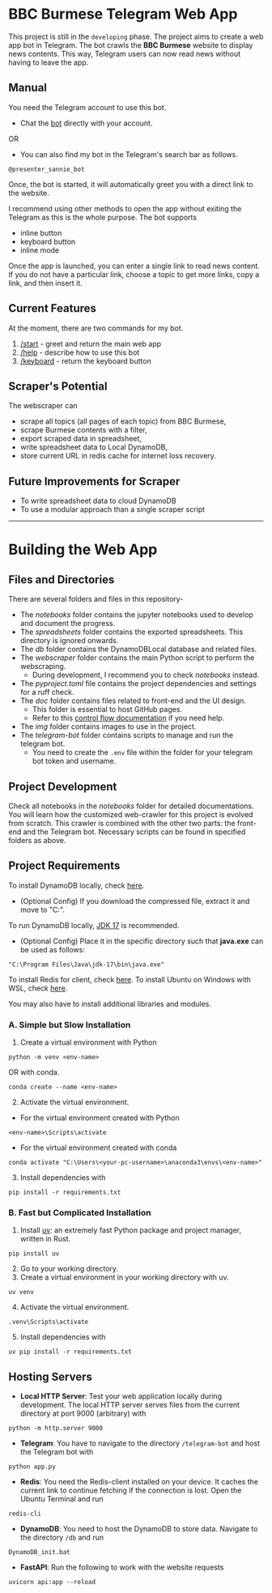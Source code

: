 # BBC Burmese Telegram Web App
This project is still in the `developing` phase. The project aims to create a web app bot in Telegram. The bot crawls the **BBC Burmese** website to display news contents. This way, Telegram users can now read news without having to leave the app.

## Manual
You need the Telegram account to use this bot.
- Chat the [bot](http://t.me/presenter_sannie_bot) directly with your account.

OR
- You can also find my bot in the Telegram's search bar as follows.
```console
@presenter_sannie_bot
```
Once, the bot is started, it will automatically greet you with a direct link to the website.

I recommend using other methods to open the app without exiting the Telegram as this is the whole purpose. The bot supports
- inline button
- keyboard button
- inline mode

Once the app is launched, you can enter a single link to read news content. If you do not have a particular link, choose a topic to get more links, copy a link, and then insert it.

## Current Features
At the moment, there are two commands for my bot.
1. [/start]() - greet and return the main web app
2. [/help]() - describe how to use this bot
3. [/keyboard]() - return the keyboard button

## Scraper's Potential
The webscraper can
- scrape all topics (all pages of each topic) from BBC Burmese,
- scrape Burmese contents with a filter,
- export scraped data in spreadsheet,
- write spreadsheet data to Local DynamoDB,
- store current URL in redis cache for internet loss recovery.

## Future Improvements for Scraper
- To write spreadsheet data to cloud DynamoDB
- To use a modular approach than a single scraper script

***

# Building the Web App
## Files and Directories
There are several folders and files in this repository-
- The _notebooks_ folder contains the jupyter notebooks used to develop and document the progress.
- The _spreadsheets_ folder contains the exported spreadsheets. This directory is ignored onwards.
- The _db_ folder contains the DynamoDBLocal database and related files.
- The _webscraper_ folder contains the main Python script to perform the webscraping.
    - During development, I recommend you to check _notebooks_ instead. 
- The _pyproject.toml_ file contains the project dependencies and settings for a ruff check.
- The _doc_ folder contains files related to front-end and the UI design.
    - This folder is essential to host GitHub pages.
    - Refer to this [control flow documentation](https://github.com/lawun330/Customized-BBC-Crawler/blob/telegram-mini-app/flow.md) if you need help.
- The _img_ folder contains images to use in the project.
- The _telegram-bot_ folder contains scripts to manage and run the telegram bot.
    - You need to create the `.env` file within the folder for your telegram bot token and username.

## Project Development
Check all notebooks in the _notebooks_ folder for detailed documentations. You will learn how the customized web-crawler for this project is evolved from scratch.
This crawler is combined with the other two parts: the front-end and the Telegram bot. Necessary scripts can be found in specified folders as above.

## Project Requirements
To install DynamoDB locally, check [here](https://docs.aws.amazon.com/amazondynamodb/latest/developerguide/DynamoDBLocal.DownloadingAndRunning.html).

- (Optional Config) If you download the compressed file, extract it and move to "C:".

To run DynamoDB locally, [JDK 17](https://www.oracle.com/java/technologies/downloads/#java17) is recommended.

- (Optional Config) Place it in the specific directory such that **java.exe** can be used as follows: 
```console
"C:\Program Files\Java\jdk-17\bin\java.exe"
```

To install Redis for client, check [here](https://redis.io/docs/latest/operate/oss_and_stack/install/install-redis/).
To install Ubuntu on Windows with WSL, check [here](https://learn.microsoft.com/en-us/windows/wsl/install).

You may also have to install additional libraries and modules. 
### A. Simple but Slow Installation
1. Create a virtual environment with Python
```console
python -m venv <env-name>
```
OR with conda.
```console
conda create --name <env-name>
```
2. Activate the virtual environment.
- For the virtual environment created with Python
```console
<env-name>\Scripts\activate
```
- For the virtual environment created with conda
```console
conda activate "C:\Users\<your-pc-username>\anaconda3\envs\<env-name>"
```
3. Install dependencies with
```console
pip install -r requirements.txt
```
### B. Fast but Complicated Installation
1. Install [uv](https://github.com/astral-sh/uv): an extremely fast Python package and project manager, written in Rust.
```console
pip install uv
```
2. Go to your working directory.
3. Create a virtual environment in your working directory with uv.
```console
uv venv
```
4. Activate the virtual environment.
```console
.venv\Scripts\activate
```
5. Install dependencies with
```console
uv pip install -r requirements.txt
```
## Hosting Servers
- **Local HTTP Server**: Test your web application locally during development. The local HTTP server serves files from the current directory at port 9000 (arbitrary) with
```console
python -m http.server 9000
```
- **Telegram**: You have to navigate to the directory `/telegram-bot` and host the Telegram bot with
```console
python app.py
```
- **Redis**: You need the Redis-client installed on your device. It caches the current link to continue fetching if the connection is lost. Open the Ubuntu Terminal and run
```console
redis-cli
```
- **DynamoDB**: You need to host the DynamoDB to store data. Navigate to the directory `/db` and run
```console
DynamoDB_init.bat
```
- **FastAPI**: Run the following to work with the website requests
```console
uvicorn api:app --reload
```
